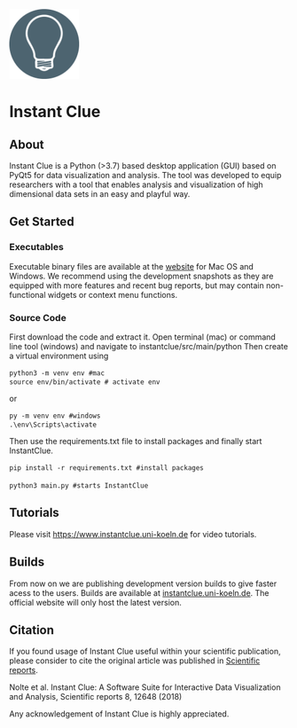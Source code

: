 

<img src="/img/logo.png" height="25%" width="25%">

# Instant Clue

## About

Instant Clue is a Python (>3.7) based desktop application (GUI) based on PyQt5 for data visualization and analysis.
The tool was developed to equip researchers with a tool that enables analysis and visualization of high dimensional data sets in an easy and playful way.

## Get Started 
### Executables
Executable binary files are available at the [website](http://www.instantclue.uni-koeln.de) for Mac OS and Windows.
We recommend using the development snapshots as they are equipped with more features and recent bug reports, but may contain non-functional widgets or context menu functions.

### Source Code
First download the code and extract it. Open terminal (mac) or command line tool (windows) and navigate to instantclue/src/main/python
Then create a virtual environment using 

```
python3 -m venv env #mac 
source env/bin/activate # activate env
```
or 
```
py -m venv env #windows
.\env\Scripts\activate
```
Then use the requirements.txt file to install packages and finally start InstantClue.

```
pip install -r requirements.txt #install packages

python3 main.py #starts InstantClue
```

## Tutorials

Please visit https://www.instantclue.uni-koeln.de for video tutorials. 

## Builds 

From now on we are publishing development version builds to give faster acess to the users. Builds are available at [instantclue.uni-koeln.de](http://www.instantclue.uni-koeln.de). The official website will only host the latest version.

## Citation

If you found usage of Instant Clue useful within your scientific publication, please consider to cite the original article was published in [Scientific reports](https://www.nature.com/articles/s41598-018-31154-6).

Nolte et al. Instant Clue: A Software Suite for Interactive Data Visualization and Analysis, Scientific reports 8, 12648 (2018)

Any acknowledgement of Instant Clue is highly appreciated. 


